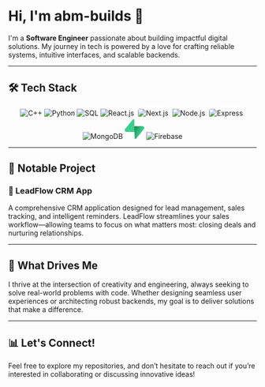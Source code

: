 # Hi, I'm abm-builds 👋

I'm a **Software Engineer** passionate about building impactful digital solutions. My journey in tech is powered by a love for crafting reliable systems, intuitive interfaces, and scalable backends.

---

## 🛠️ Tech Stack

<p align="center">
  <img src="https://cdn.jsdelivr.net/gh/devicons/devicon/icons/cplusplus/cplusplus-original.svg" alt="C++" width="40" height="40"/>
  <img src="https://cdn.jsdelivr.net/gh/devicons/devicon/icons/python/python-original.svg" alt="Python" width="40" height="40"/>
  <img src="https://cdn.jsdelivr.net/gh/devicons/devicon/icons/mysql/mysql-original.svg" alt="SQL" width="40" height="40"/>
  <img src="https://cdn.jsdelivr.net/gh/devicons/devicon/icons/react/react-original.svg" alt="React.js" width="40" height="40"/>
  <img src="https://cdn.jsdelivr.net/gh/devicons/devicon/icons/nextjs/nextjs-line.svg" alt="Next.js" width="40" height="40" style="background:#fff; border-radius:8px; padding:4px;"/>
  <img src="https://cdn.jsdelivr.net/gh/devicons/devicon/icons/nodejs/nodejs-original.svg" alt="Node.js" width="40" height="40"/>
  <img src="https://cdn.jsdelivr.net/gh/devicons/devicon/icons/express/express-original.svg" alt="Express" width="40" height="40" style="background:#fff; border-radius:8px; padding:4px;"/>
  <img src="https://cdn.jsdelivr.net/gh/devicons/devicon/icons/mongodb/mongodb-original.svg" alt="MongoDB" width="40" height="40"/>
  <img src="https://raw.githubusercontent.com/supabase/supabase/master/packages/common/assets/images/supabase-logo-icon.png" alt="Supabase" width="40" height="40"/>
  <img src="https://cdn.jsdelivr.net/gh/devicons/devicon/icons/firebase/firebase-plain.svg" alt="Firebase" width="40" height="40"/>
</p>

---

## 🚀 Notable Project

### 📝 LeadFlow CRM App  
A comprehensive CRM application designed for lead management, sales tracking, and intelligent reminders. LeadFlow streamlines your sales workflow—allowing teams to focus on what matters most: closing deals and nurturing relationships.

---

## 🎯 What Drives Me

I thrive at the intersection of creativity and engineering, always seeking to solve real-world problems with code. Whether designing seamless user experiences or architecting robust backends, my goal is to deliver solutions that make a difference.

---

## 📊 Let's Connect!

Feel free to explore my repositories, and don’t hesitate to reach out if you’re interested in collaborating or discussing innovative ideas!
